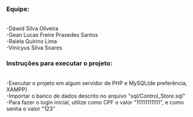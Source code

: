 <h3 style="font-weight: bold">Equipe:</h3>
    <br>
    -Dáwid Silva Oliveira
    <br>
    -Gean Lucas Freire Praxedes Santos
    <br>
    -Raiela Quirino Lima
    <br>
    -Vinícyus Silva Soares
    <br>

<h3 style="font-weight: bold">Instruções para executar o projeto:</h3>
    <br>
    -Executar o projeto em algum servidor de PHP e MySQL(de preferência, XAMPP)
    <br>
    -Importar o banco de dados descrito no arquivo "sql/Control_Store.sql"
    <br>
    -Para fazer o login inicial, utilize como CPF o valor "11111111111", e como senha o valor "123"